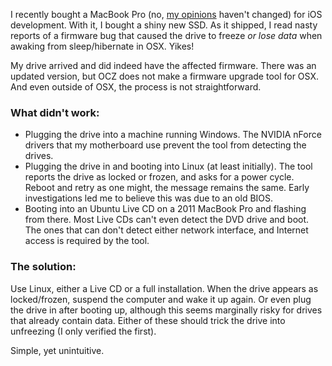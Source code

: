 I recently bought a MacBook Pro (no, [my opinions](../there-and-back-again-the-return-to-linux/) 
haven't changed) for iOS development. With it, I bought a shiny new
SSD. As it shipped, I read nasty reports of a firmware bug that caused
the drive to freeze *or lose data* when awaking from sleep/hibernate
in OSX. Yikes!

My drive arrived and did indeed have the affected firmware. There was
an updated version, but OCZ does not make a firmware upgrade tool for
OSX. And even outside of OSX, the process is not straightforward.

### What didn't work:

 * Plugging the drive into a machine running Windows. The NVIDIA
   nForce drivers that my motherboard use prevent the tool from
   detecting the drives.
 * Plugging the drive in and booting into Linux (at least
   initially). The tool reports the drive as locked or frozen, and
   asks for a power cycle. Reboot and retry as one might, the message
   remains the same. Early investigations led me to believe this was
   due to an old BIOS.
 * Booting into an Ubuntu Live CD on a 2011 MacBook Pro and flashing
   from there. Most Live CDs can't even detect the DVD drive and
   boot. The ones that can don't detect either network interface, and
   Internet access is required by the tool.

### The solution:

Use Linux, either a Live CD or a full installation. When the drive
appears as locked/frozen, suspend the computer and wake it up
again. Or even plug the drive in after booting up, although this seems
marginally risky for drives that already contain data. Either of these
should trick the drive into unfreezing (I only verified the first).

Simple, yet unintuitive.
